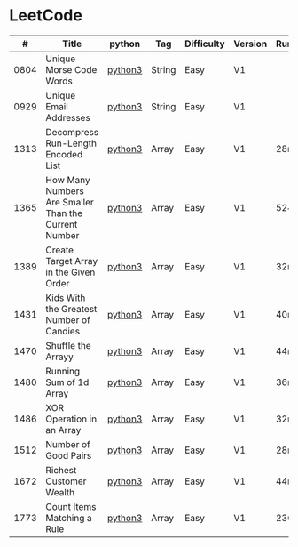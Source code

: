 # LeetCode

| # | Title | python | Tag | Difficulty | Version | Runtime | Memory | Date |
|---| ----------- | -------- | -------- | ----- |--|---|---|-------|
|0804|Unique Morse Code Words|[python3](./String/Unique_Morse_Code_Words.py)|String|Easy|V1|||2018/11/06
|0929|Unique Email Addresses|[python3](./String/Unique_Email_Addresses.py)|String|Easy|V1|||2018/11/06
|1313|Decompress Run-Length Encoded List|[python3](./Array/Easy/1313_Decompress_Run-Length_Encoded_List.py)|Array|Easy|V1|28ms|14.2MB|2021/3/24
|1365|How Many Numbers Are Smaller Than the Current Number|[python3](./Array/Easy/1365_How_Many_Numbers_Are_Smaller_Than_the_Current_Number.py)|Array|Easy|V1|524ms|14.4MB|2021/3/24
|1389|Create Target Array in the Given Order|[python3](./Array/Easy/1389_Create_Target_Array_in_the_Given_Order.py)|Array|Easy|V1|32ms|14.3MB|2021/3/24
|1431|Kids With the Greatest Number of Candies|[python3](./Array/Easy/1431_Kids_With_the_Greatest_Number_of_Candies.py)|Array|Easy|V1|40ms|14.3MB|2021/3/24
|1470|Shuffle the Arrayy|[python3](./Array/Easy/1470_Shuffle_the_Array.py)|Array|Easy|V1|44ms|14.5MB|2021/3/24
|1480|Running Sum of 1d Array|[python3](./Array/Easy/1480_Running_Sum_of_1d_Array.py)|Array|Easy|V1|36ms|14.5MB|2021/3/24
|1486|XOR Operation in an Array|[python3](./Array/Easy/1486_XOR_Operation_in_an_Array.py)|Array|Easy|V1|32ms|14MB|2021/3/24
|1512|Number of Good Pairs|[python3](./Array/Easy/1512_Number_of_Good_Pairs.py)|Array|Easy|V1|28ms|14.2MB|2021/3/24
|1672|Richest Customer Wealth|[python3](./Array/Easy/1672_Richest_Customer_Wealth.py)|Array|Easy|V1|44ms|14.4MB|2021/3/24
|1773|Count Items Matching a Rule|[python3](./Array/Easy/1773_Count_Items_Matching_a_Rule.py)|Array|Easy|V1|236ms|20.5MB|2021/3/24
